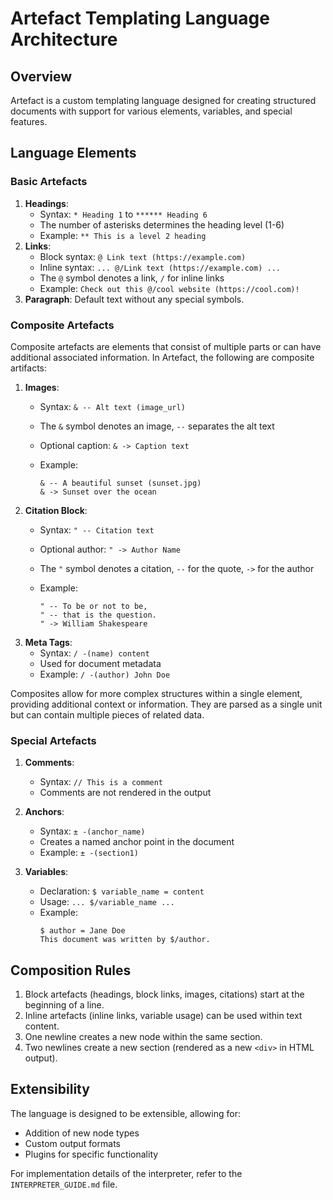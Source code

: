 # Artefact Templating Language Architecture

## Overview

Artefact is a custom templating language designed for creating structured documents with support for various elements, variables, and special features.

## Language Elements

### Basic Artefacts

1. **Headings**:
   * Syntax: `* Heading 1` to `****** Heading 6`
   * The number of asterisks determines the heading level (1-6)
   * Example: `** This is a level 2 heading`
2. **Links**:
   * Block syntax: `@ Link text (https://example.com)`
   * Inline syntax: `... @/Link text (https://example.com) ...`
   * The `@` symbol denotes a link, `/` for inline links
   * Example: `Check out this @/cool website (https://cool.com)!`
3. **Paragraph**: Default text without any special symbols.

### Composite Artefacts

Composite artefacts are elements that consist of multiple parts or can have additional associated information. In Artefact, the following are composite artifacts:

1. **Images**:
   * Syntax: `& -- Alt text (image_url)`
   * The `&` symbol denotes an image, `--` separates the alt text
   * Optional caption: `& -> Caption text`
   * Example:

     ```
     & -- A beautiful sunset (sunset.jpg)
     & -> Sunset over the ocean
     ```
2. **Citation Block**:
   * Syntax: `" -- Citation text`
   * Optional author: `" -> Author Name`
   * The `"` symbol denotes a citation, `--` for the quote, `->` for the author
   * Example:

     ```
     " -- To be or not to be, 
     " -- that is the question.
     " -> William Shakespeare
     ```
3. **Meta Tags**:
   * Syntax: `/ -(name) content`
   * Used for document metadata
   * Example: `/ -(author) John Doe`

Composites allow for more complex structures within a single element, providing additional context or information. They are parsed as a single unit but can contain multiple pieces of related data.

### Special Artefacts

1. **Comments**:

   * Syntax: `// This is a comment`
   * Comments are not rendered in the output
2. **Anchors**:

   * Syntax: `± -(anchor_name)`
   * Creates a named anchor point in the document
   * Example: `± -(section1)`
3. **Variables**:

   * Declaration: `$ variable_name = content`
   * Usage: `... $/variable_name ...`
   * Example:
     ```
     $ author = Jane Doe
     This document was written by $/author.
     ```

## Composition Rules

1. Block artefacts (headings, block links, images, citations) start at the beginning of a line.
2. Inline artefacts (inline links, variable usage) can be used within text content.
3. One newline creates a new node within the same section.
4. Two newlines create a new section (rendered as a new `<div>` in HTML output).

## Extensibility

The language is designed to be extensible, allowing for:

- Addition of new node types
- Custom output formats
- Plugins for specific functionality

For implementation details of the interpreter, refer to the `INTERPRETER_GUIDE.md` file.

